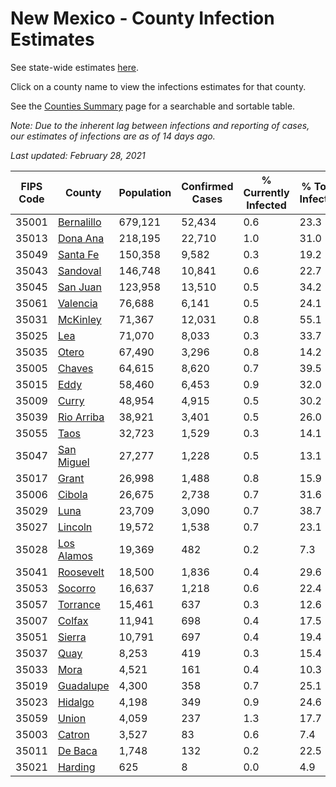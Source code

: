 # New Mexico - County Infection Estimates

See state-wide estimates [here](/infections/us-nm).

Click on a county name to view the infections estimates for that county.

See the [Counties Summary](/infections/summary-counties) page for a searchable and sortable table.

*Note: Due to the inherent lag between infections and reporting of cases, our estimates of infections are as of 14 days ago.*

*Last updated: February 28, 2021*

|   FIPS Code |                   County |   Population |   Confirmed Cases |   % Currently Infected |   % Total Infected |
|-------------|--------------------------|--------------|-------------------|------------------------|--------------------|
|       35001 | [Bernalillo](bernalillo) |      679,121 |            52,434 |                    0.6 |               23.3 |
|       35013 |     [Dona Ana](dona-ana) |      218,195 |            22,710 |                    1.0 |               31.0 |
|       35049 |     [Santa Fe](santa-fe) |      150,358 |             9,582 |                    0.3 |               19.2 |
|       35043 |     [Sandoval](sandoval) |      146,748 |            10,841 |                    0.6 |               22.7 |
|       35045 |     [San Juan](san-juan) |      123,958 |            13,510 |                    0.5 |               34.2 |
|       35061 |     [Valencia](valencia) |       76,688 |             6,141 |                    0.5 |               24.1 |
|       35031 |     [McKinley](mckinley) |       71,367 |            12,031 |                    0.8 |               55.1 |
|       35025 |               [Lea](lea) |       71,070 |             8,033 |                    0.3 |               33.7 |
|       35035 |           [Otero](otero) |       67,490 |             3,296 |                    0.8 |               14.2 |
|       35005 |         [Chaves](chaves) |       64,615 |             8,620 |                    0.7 |               39.5 |
|       35015 |             [Eddy](eddy) |       58,460 |             6,453 |                    0.9 |               32.0 |
|       35009 |           [Curry](curry) |       48,954 |             4,915 |                    0.5 |               30.2 |
|       35039 | [Rio Arriba](rio-arriba) |       38,921 |             3,401 |                    0.5 |               26.0 |
|       35055 |             [Taos](taos) |       32,723 |             1,529 |                    0.3 |               14.1 |
|       35047 | [San Miguel](san-miguel) |       27,277 |             1,228 |                    0.5 |               13.1 |
|       35017 |           [Grant](grant) |       26,998 |             1,488 |                    0.8 |               15.9 |
|       35006 |         [Cibola](cibola) |       26,675 |             2,738 |                    0.7 |               31.6 |
|       35029 |             [Luna](luna) |       23,709 |             3,090 |                    0.7 |               38.7 |
|       35027 |       [Lincoln](lincoln) |       19,572 |             1,538 |                    0.7 |               23.1 |
|       35028 | [Los Alamos](los-alamos) |       19,369 |               482 |                    0.2 |                7.3 |
|       35041 |   [Roosevelt](roosevelt) |       18,500 |             1,836 |                    0.4 |               29.6 |
|       35053 |       [Socorro](socorro) |       16,637 |             1,218 |                    0.6 |               22.4 |
|       35057 |     [Torrance](torrance) |       15,461 |               637 |                    0.3 |               12.6 |
|       35007 |         [Colfax](colfax) |       11,941 |               698 |                    0.4 |               17.5 |
|       35051 |         [Sierra](sierra) |       10,791 |               697 |                    0.4 |               19.4 |
|       35037 |             [Quay](quay) |        8,253 |               419 |                    0.3 |               15.4 |
|       35033 |             [Mora](mora) |        4,521 |               161 |                    0.4 |               10.3 |
|       35019 |   [Guadalupe](guadalupe) |        4,300 |               358 |                    0.7 |               25.1 |
|       35023 |       [Hidalgo](hidalgo) |        4,198 |               349 |                    0.9 |               24.6 |
|       35059 |           [Union](union) |        4,059 |               237 |                    1.3 |               17.7 |
|       35003 |         [Catron](catron) |        3,527 |                83 |                    0.6 |                7.4 |
|       35011 |       [De Baca](de-baca) |        1,748 |               132 |                    0.2 |               22.5 |
|       35021 |       [Harding](harding) |          625 |                 8 |                    0.0 |                4.9 |
